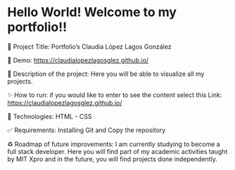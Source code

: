 # Hello World!    Welcome to my portfolio!!

📌 Project Title: Portfolio’s Claudia López Lagos González

👀 Demo:  https://claudialopezlagosglez.github.io/

🎯 Description of the project: Here you will be able to visualize all my projects.

✨ How to run: if you would like to enter to see the content select this Link: https://claudialopezlagosglez.github.io/ 

🚀 Technologies: HTML - CSS

✅ Requirements: Installing Git and Copy the repository

♻️ Roadmap of future improvements: I am currently studying to become a full stack developer. Here you will find part of my academic activities taught by MIT Xpro and in the future, you will find projects done independently.


